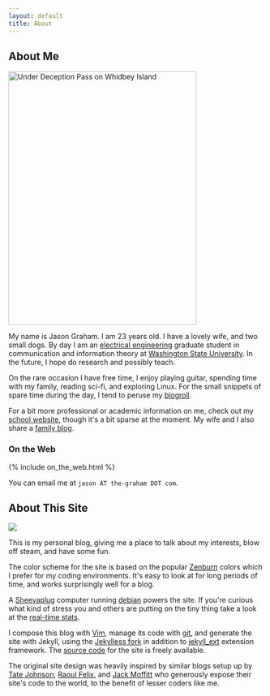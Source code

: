 ```yaml
---
layout: default
title: About
---
```



## About Me

<a href="http://www.flickr.com/photos/jason_and_whittney/4691327564/" title="Under Deception Pass on Whidbey Island"><img class="img_right" src="http://farm2.static.flickr.com/1281/4691327564_5e72723bb5.jpg" width="371" height="500" alt="Under Deception Pass on Whidbey Island" /></a>

My name is Jason Graham. I am 23 years old. I have a lovely wife, and two small dogs. By day I am an [electrical engineering](http://www.eecs.wsu.edu/) graduate student in communication and information theory at [Washington State University](http://www.wsu.edu).  In the future, I hope do research and possibly teach.

On the rare occasion I have free time, I enjoy playing guitar, spending time with my family, reading sci-fi, and exploring Linux.  For the small snippets of spare time during the day, I tend to peruse my [blogroll].

For a bit more professional or academic information on me, check out my [school website], though it's a bit sparse at the moment.  My wife and I also share a [family blog].

[family blog]:http://www.graham-clan.net

### On the Web

{% include on_the_web.html %}

You can email me at `jason AT the-graham DOT com`.

## About This Site

<img class="img_left" src="http://upload.wikimedia.org/wikipedia/commons/thumb/7/7b/SheevaPlug_with_external_drive_enclosure.jpg/300px-SheevaPlug_with_external_drive_enclosure.jpg" />

This is my personal blog, giving me a place to talk about my interests, blow off steam, and have some fun. 

The color scheme for the site is based on the popular [Zenburn] colors which I prefer for my coding environments.  It's easy to look at for long periods of time, and works surprisingly well for a blog.

A [Sheevaplug] computer running [debian] powers the site.  If you're curious what kind of stress you and others are putting on the tiny thing take a look at the [real-time stats].

I compose this blog with [Vim], manage its code with [git], and generate the site with Jekyll, using the [Jekylless fork] in addition to [jekyll_ext] extension framework.  The [source code] for the site is freely available.

The original site design was heavily inspired by similar blogs setup up by [Tate Johnson], [Raoul Felix], and [Jack Moffitt] who generously expose their site's code to the world, to the benefit of lesser coders like me.


[blogroll]:/about/blogroll/

[facebook.com/jason.the.graham]:http://facebook.com/jason.the.graham
[@jason__graham]:http://twitter.com/jason__graham
[Flickr]:http://www.flickr.com/photos/jason_and_whittney/

[SheevaPlug]:http://en.wikipedia.org/wiki/SheevaPlug
[debian]:http://www.debian.org/
[real-time stats]:/about/stats/

[jekyll_ext]:http://github.com/rfelix/jekyll_ext
[Vim]:http://www.vim.org/
[git]:http://git-scm.cm
[source code]:http://code.graham-clan.net/blog/
[Linux]:http://en.wikipedia.org/wiki/Linux
[school website]:http://eecs.wsu.edu/~jgraham
[Jekylless fork]:http://github.com/tatey/jekylless/
[Zenburn]:http://slinky.imukuppi.org/zenburnpage/
[Tate Johnson]:http://tatey.com/about/
[Raoul Felix]:http://rfelix.com/about/
[Jack Moffitt]:http://metajack.im/about/
